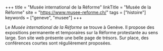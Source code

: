 +++
title = "Musée international de la Réforme"
linkTitle = "Musée de la Réforme"
site = "https://www.musee-reforme.ch/"
tags = ["histoire"]
keywords = ["geneve", "musee"]
+++

Le *Musée international de la Réforme* se trouve à Genève. Il propose des expositions permanente et temporaires sur la Réforme protestante au sens large. Son site web présente une belle page de trésors. Sur place, des conférences courtes sont régulièrement proposées.
